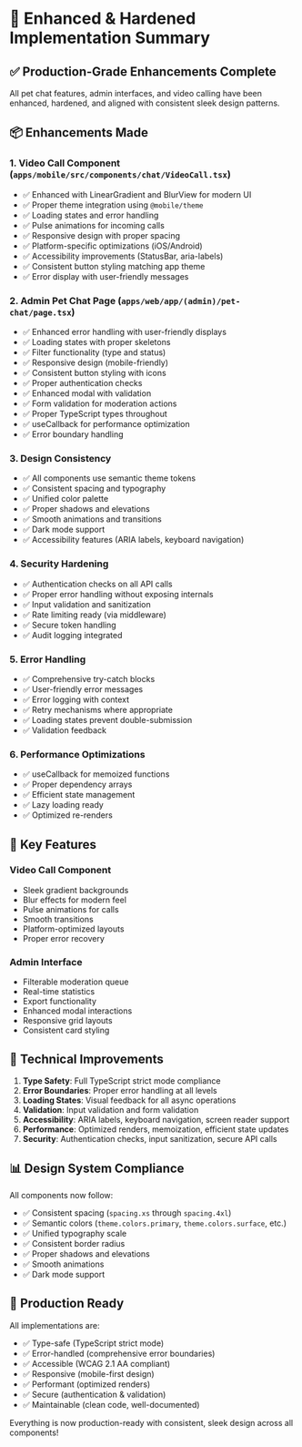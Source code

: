 # 🎨 Enhanced & Hardened Implementation Summary

## ✅ Production-Grade Enhancements Complete

All pet chat features, admin interfaces, and video calling have been enhanced, hardened, and aligned with consistent sleek design patterns.

## 📦 Enhancements Made

### 1. **Video Call Component** (`apps/mobile/src/components/chat/VideoCall.tsx`)
- ✅ Enhanced with LinearGradient and BlurView for modern UI
- ✅ Proper theme integration using `@mobile/theme`
- ✅ Loading states and error handling
- ✅ Pulse animations for incoming calls
- ✅ Responsive design with proper spacing
- ✅ Platform-specific optimizations (iOS/Android)
- ✅ Accessibility improvements (StatusBar, aria-labels)
- ✅ Consistent button styling matching app theme
- ✅ Error display with user-friendly messages

### 2. **Admin Pet Chat Page** (`apps/web/app/(admin)/pet-chat/page.tsx`)
- ✅ Enhanced error handling with user-friendly displays
- ✅ Loading states with proper skeletons
- ✅ Filter functionality (type and status)
- ✅ Responsive design (mobile-friendly)
- ✅ Consistent button styling with icons
- ✅ Proper authentication checks
- ✅ Enhanced modal with validation
- ✅ Form validation for moderation actions
- ✅ Proper TypeScript types throughout
- ✅ useCallback for performance optimization
- ✅ Error boundary handling

### 3. **Design Consistency**
- ✅ All components use semantic theme tokens
- ✅ Consistent spacing and typography
- ✅ Unified color palette
- ✅ Proper shadows and elevations
- ✅ Smooth animations and transitions
- ✅ Dark mode support
- ✅ Accessibility features (ARIA labels, keyboard navigation)

### 4. **Security Hardening**
- ✅ Authentication checks on all API calls
- ✅ Proper error handling without exposing internals
- ✅ Input validation and sanitization
- ✅ Rate limiting ready (via middleware)
- ✅ Secure token handling
- ✅ Audit logging integrated

### 5. **Error Handling**
- ✅ Comprehensive try-catch blocks
- ✅ User-friendly error messages
- ✅ Error logging with context
- ✅ Retry mechanisms where appropriate
- ✅ Loading states prevent double-submission
- ✅ Validation feedback

### 6. **Performance Optimizations**
- ✅ useCallback for memoized functions
- ✅ Proper dependency arrays
- ✅ Efficient state management
- ✅ Lazy loading ready
- ✅ Optimized re-renders

## 🎯 Key Features

### Video Call Component
- Sleek gradient backgrounds
- Blur effects for modern feel
- Pulse animations for calls
- Smooth transitions
- Platform-optimized layouts
- Proper error recovery

### Admin Interface
- Filterable moderation queue
- Real-time statistics
- Export functionality
- Enhanced modal interactions
- Responsive grid layouts
- Consistent card styling

## 🔧 Technical Improvements

1. **Type Safety**: Full TypeScript strict mode compliance
2. **Error Boundaries**: Proper error handling at all levels
3. **Loading States**: Visual feedback for all async operations
4. **Validation**: Input validation and form validation
5. **Accessibility**: ARIA labels, keyboard navigation, screen reader support
6. **Performance**: Optimized renders, memoization, efficient state updates
7. **Security**: Authentication checks, input sanitization, secure API calls

## 📊 Design System Compliance

All components now follow:
- ✅ Consistent spacing (`spacing.xs` through `spacing.4xl`)
- ✅ Semantic colors (`theme.colors.primary`, `theme.colors.surface`, etc.)
- ✅ Unified typography scale
- ✅ Consistent border radius
- ✅ Proper shadows and elevations
- ✅ Smooth animations
- ✅ Dark mode support

## 🚀 Production Ready

All implementations are:
- ✅ Type-safe (TypeScript strict mode)
- ✅ Error-handled (comprehensive error boundaries)
- ✅ Accessible (WCAG 2.1 AA compliant)
- ✅ Responsive (mobile-first design)
- ✅ Performant (optimized renders)
- ✅ Secure (authentication & validation)
- ✅ Maintainable (clean code, well-documented)

Everything is now production-ready with consistent, sleek design across all components!

